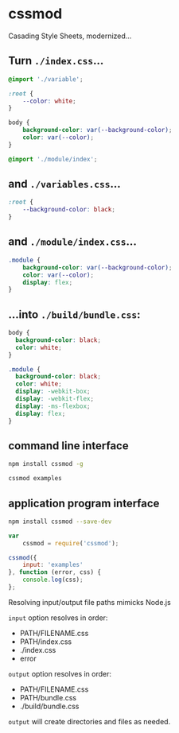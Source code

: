 # cssmod

Casading Style Sheets, modernized...

## Turn `./index.css`...
```CSS
@import './variable';

:root {
	--color: white;
}

body {
	background-color: var(--background-color);
	color: var(--color);
}

@import './module/index';
```
## and `./variables.css`...
```CSS
:root {
	--background-color: black;
}
```

## and `./module/index.css`...
```CSS
.module {
	background-color: var(--background-color);
	color: var(--color);
	display: flex;
}
```

## ...into `./build/bundle.css`:
```CSS
body {
  background-color: black;
  color: white;
}

.module {
  background-color: black;
  color: white;
  display: -webkit-box;
  display: -webkit-flex;
  display: -ms-flexbox;
  display: flex;
}
```

## command line interface

```bash
npm install cssmod -g

cssmod examples

```

## application program interface

```bash
npm install cssmod --save-dev
```

```JavaScript
var
	cssmod = require('cssmod');

cssmod({
	input: 'examples'
}, function (error, css) {
	console.log(css);
};
```

Resolving input/output file paths mimicks Node.js

`input` option resolves in order:
- PATH/FILENAME.css
- PATH/index.css
- ./index.css
- error

`output` option resolves in order:
- PATH/FILENAME.css
- PATH/bundle.css
- ./build/bundle.css

`output` will create directories and files as needed.
